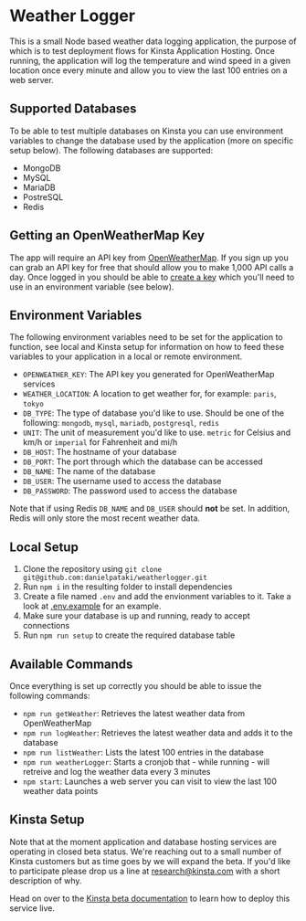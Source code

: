 # Weather Logger

This is a small Node based weather data logging application, the purpose of which is to test deployment flows for Kinsta Application Hosting. Once running, the application will log the temperature and wind speed in a given location once every minute and allow you to view the last 100 entries on a web server. 

## Supported Databases
To be able to test multiple databases on Kinsta you can use environment variables to change the database used by the application (more on specific setup below). The following databases are supported: 
* MongoDB
* MySQL
* MariaDB
* PostreSQL
* Redis

## Getting an OpenWeatherMap Key
The app will require an API key from [OpenWeatherMap](https://home.openweathermap.org). If you sign up you can grab an API key for free that should allow you to make 1,000 API calls a day. Once logged in you should be able to [create a key](https://home.openweathermap.org/api_keys) which you'll need to use in an environment variable (see below).  

## Environment Variables
The following environment variables need to be set for the application to function, see local and Kinsta setup for information on how to feed these variables to your application in a local or remote environment. 

* `OPENWEATHER_KEY`: The API key you generated for OpenWeatherMap services
* `WEATHER_LOCATION`: A location to get weather for, for example: `paris`, `tokyo`
* `DB_TYPE`: The type of database you'd like to use. Should be one of the following: `mongodb`, `mysql`, `mariadb`, `postgresql`, `redis`
* `UNIT`: The unit of measurement you'd like to use. `metric` for Celsius and km/h or `imperial` for Fahrenheit and mi/h
* `DB_HOST`: The hostname of your database
* `DB_PORT`: The port through which the database can be accessed
* `DB_NAME`: The name of the database
* `DB_USER`: The username used to access the database
* `DB_PASSWORD`: The password used to access the database

Note that if using Redis `DB_NAME` and `DB_USER` should **not** be set. In addition, Redis will only store the most recent weather data. 

## Local Setup
1. Clone the repository using `git clone git@github.com:danielpataki/weatherlogger.git`
2. Run `npm i` in the resulting folder to install dependencies
3. Create a file named `.env` and add the envionment variables to it. Take a look at [.env.example](,env.example) for an example. 
4. Make sure your database is up and running, ready to accept connections
5. Run `npm run setup` to create the required database table

## Available Commands
Once everything is set up correctly you should be able to issue the following commands:

* `npm run getWeather`: Retrieves the latest weather data from OpenWeatherMap
* `npm run logWeather`: Retrieves the latest weather data and adds it to the database
* `npm run listWeather`: Lists the latest 100 entries in the database
* `npm run weatherLogger`: Starts a cronjob that - while running - will retreive and log the weather data every 3 minutes 
* `npm start`: Launches a web server you can visit to view the last 100 weather data points

## Kinsta Setup
Note that at the moment application and database hosting services are operating in closed beta status. We're reaching out to a small number of Kinsta customers but as time goes by we will expand the beta. If you'd like to participate please drop us a line at research@kinsta.com with a short description of why.

Head on over to the [Kinsta beta documentation](https://cuddly-succotash-5bf2b653.pages.github.io/) to learn how to deploy this service live. 